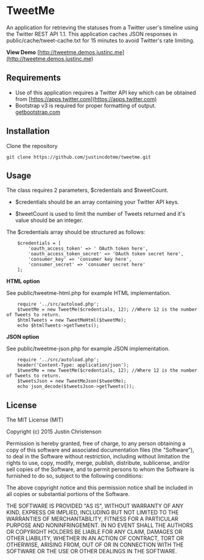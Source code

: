 # TweetMe
 An application for retrieving the statuses from a Twitter user's timeline using the Twitter REST API 1.1. This application caches JSON responses in public/cache/tweet-cache.txt for 15 minutes to avoid Twitter's rate limiting.

**View Demo**
 [http://tweetme.demos.justinc.me](http://tweetme.demos.justinc.me)
 
## Requirements
 
 - Use of this application requires a Twitter API key which can be obtained from [https://apps.twitter.com](https://apps.twitter.com)
 - Bootstrap v3 is required for proper formatting of output. [getbootstrap.com](http://getbootstrap.com)

## Installation

 Clone the repository
 
    git clone https://github.com/justincdotme/tweetme.git
      

## Usage

 The class requires 2 parameters, $credentials and $tweetCount. 
 
 - $credentials should be an array containing your Twitter API keys.
 
 - $tweetCount is used to limit the number of Tweets returned and it's value should be an integer.

 The $credentials array should be structured as follows:
   
```
    $credentials = [
        'oauth_access_token' => ' OAuth token here',
        'oauth_access_token_secret' => 'OAuth token secret here',
        'consumer_key' => 'consumer key here',
        'consumer_secret' => 'consumer secret here'
    ];
```

 **HTML option**
 
 See public/tweetme-html.php for example HTML implementation.
```
    require '../src/autoload.php';
    $tweetMe = new TweetMe($credentials, 12); //Where 12 is the number of Tweets to return.
    $htmlTweets = new TweetMeHtml($tweetMe);
    echo $htmlTweets->getTweets();
```
 **JSON option**

 See public/tweetme-json.php for example JSON implementation.
```
    require '../src/autoload.php';
    header('Content-Type: application/json');
    $tweetMe = new TweetMe($credentials, 12); //Where 12 is the number of Tweets to return.
    $tweetsJson = new TweetMeJson($tweetMe);
    echo json_decode($tweetsJson->getTweets());
```
## License

 The MIT License (MIT)
 
 Copyright (c) 2015 Justin Christenson
 
 Permission is hereby granted, free of charge, to any person obtaining a copy
 of this software and associated documentation files (the "Software"), to deal
 in the Software without restriction, including without limitation the rights
 to use, copy, modify, merge, publish, distribute, sublicense, and/or sell
 copies of the Software, and to permit persons to whom the Software is
 furnished to do so, subject to the following conditions:
 
 The above copyright notice and this permission notice shall be included in
 all copies or substantial portions of the Software.
 
 THE SOFTWARE IS PROVIDED "AS IS", WITHOUT WARRANTY OF ANY KIND, EXPRESS OR
 IMPLIED, INCLUDING BUT NOT LIMITED TO THE WARRANTIES OF MERCHANTABILITY,
 FITNESS FOR A PARTICULAR PURPOSE AND NONINFRINGEMENT. IN NO EVENT SHALL THE
 AUTHORS OR COPYRIGHT HOLDERS BE LIABLE FOR ANY CLAIM, DAMAGES OR OTHER
 LIABILITY, WHETHER IN AN ACTION OF CONTRACT, TORT OR OTHERWISE, ARISING FROM,
 OUT OF OR IN CONNECTION WITH THE SOFTWARE OR THE USE OR OTHER DEALINGS IN
 THE SOFTWARE.
